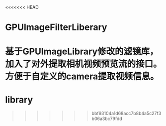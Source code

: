 <<<<<<< HEAD
# GPUImageFilterLiberary
基于GPUImageLibrary修改的滤镜库，加入了对外提取相机视频预览流的接口。方便于自定义的camera提取视频信息。
=======
# library
>>>>>>> bbf93104a1d68acc7b8b4a5c27f3b06a3bc79fdd
